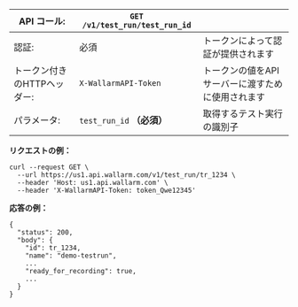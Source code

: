 | API コール: | `GET /v1/test_run/test_run_id` |      |
| ------------- | ------------------------------------------ | ---- |
| 認証: | 必須 | トークンによって認証が提供されます |
| トークン付きのHTTPヘッダー: | `X-WallarmAPI-Token` | トークンの値をAPIサーバーに渡すために使用されます |
| パラメータ: | `test_run_id` **（必須）** | 取得するテスト実行の識別子 |

**リクエストの例：**
```
curl --request GET \
  --url https://us1.api.wallarm.com/v1/test_run/tr_1234 \
  --header 'Host: us1.api.wallarm.com' \
  --header 'X-WallarmAPI-Token: token_Qwe12345'
```
**応答の例：**
```
{
  "status": 200,
  "body": {
    "id": tr_1234,
    "name": "demo-testrun",
    ...
    "ready_for_recording": true,
    ...
  }
}
```